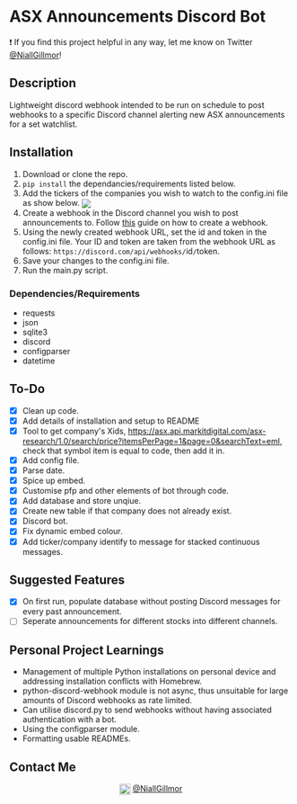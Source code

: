 # ASX Announcements Discord Bot

:exclamation: If you find this project helpful in any way, let me know on Twitter [@NiallGillmor](https://twitter.com/NiallGillmor)!

## Description

Lightweight discord webhook intended to be run on schedule to post webhooks to a specific Discord channel alerting new ASX announcements for a set watchlist.

## Installation

1. Download or clone the repo.
2. `pip install` the dependancies/requirements listed below.
3. Add the tickers of the companies you wish to watch to the config.ini file as show below.
   <img align="center" src="https://i.imgur.com/7OhZHlO.png">
4. Create a webhook in the Discord channel you wish to post announcements to. Follow [this](https://support.discord.com/hc/en-us/articles/228383668-Intro-to-Webhooks) guide on how to create a webhook.
5. Using the newly created webhook URL, set the id and token in the config.ini file. Your ID and token are taken from the webhook URL as follows: `https://discord.com/api/webhooks/`id`/`token.
6. Save your changes to the config.ini file.
7. Run the main.py script.

### Dependencies/Requirements

- requests
- json
- sqlite3
- discord
- configparser
- datetime

## To-Do

- [x] Clean up code.
- [x] Add details of installation and setup to README
- [x] Tool to get company's Xids, https://asx.api.markitdigital.com/asx-research/1.0/search/price?itemsPerPage=1&page=0&searchText=eml, check that symbol item is equal to code, then add it in.
- [x] Add config file.
- [x] Parse date.
- [x] Spice up embed.
- [x] Customise pfp and other elements of bot through code.
- [x] Add database and store unqiue.
- [x] Create new table if that company does not already exist.
- [x] Discord bot.
- [x] Fix dynamic embed colour.
- [x] Add ticker/company identify to message for stacked continuous messages.

## Suggested Features

- [x] On first run, populate database without posting Discord messages for every past announcement.
- [ ] Seperate announcements for different stocks into different channels.

## Personal Project Learnings

- Management of multiple Python installations on personal device and addressing installation conflicts with Homebrew.
- python-discord-webhook module is not async, thus unsuitable for large amounts of Discord webhooks as rate limited.
- Can utilise discord.py to send webhooks without having associated authentication with a bot.
- Using the configparser module.
- Formatting usable READMEs.

## Contact Me

<p align="center"><img align="center" src="https://raw.githubusercontent.com/FortAwesome/Font-Awesome/master/svgs/brands/twitter.svg" alt="Twitter" width="20"> <a href="https://twitter.com/NiallGillmor">@NiallGillmor</a></p>

